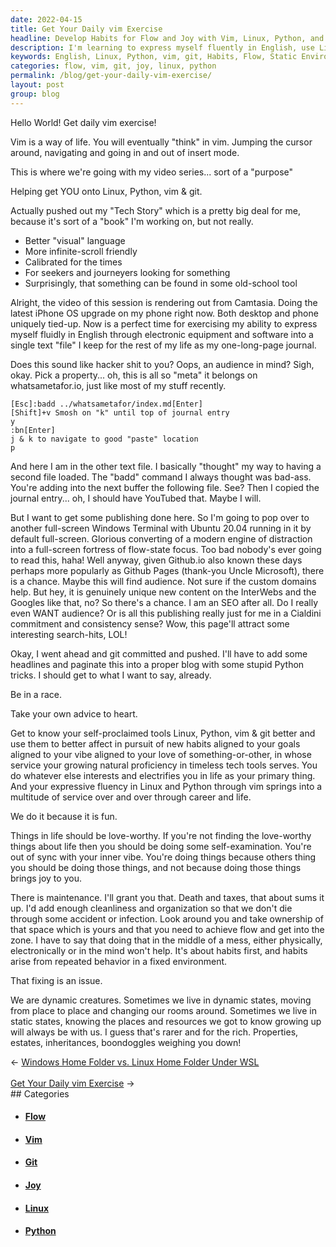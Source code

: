 ```yaml
---
date: 2022-04-15
title: Get Your Daily vim Exercise
headline: Develop Habits for Flow and Joy with Vim, Linux, Python, and Git
description: I'm learning to express myself fluently in English, use Linux, Python, vim, and git, and focus on joy-filled habits. I'm also recognizing the importance of maintenance and organization to achieve flow, but understand the difficulty of developing habits in a constantly changing environment. I'm exploring the luxuries of static environments, like properties and inheritances, and how they can help with habit formation.
keywords: English, Linux, Python, vim, git, Habits, Flow, Static Environments, Properties, Estates, Inheritances, Electronic Equipment, Software, Love-worthy, Joy, Maintenance, Organization, Zone, Environment, Changing
categories: flow, vim, git, joy, linux, python
permalink: /blog/get-your-daily-vim-exercise/
layout: post
group: blog
---
```



Hello World! Get daily vim exercise!

Vim is a way of life. You will eventually "think" in vim. Jumping the cursor
around, navigating and going in and out of insert mode.

This is where we're going with my video series... sort of a "purpose"

Helping get YOU onto Linux, Python, vim & git.

Actually pushed out my "Tech Story" which is a pretty big deal for me, because
it's sort of a "book" I'm working on, but not really.

- Better "visual" language
- More infinite-scroll friendly
- Calibrated for the times
- For seekers and journeyers looking for something
- Surprisingly, that something can be found in some old-school tool

Alright, the video of this session is rendering out from Camtasia. Doing the
latest iPhone OS upgrade on my phone right now. Both desktop and phone uniquely
tied-up. Now is a perfect time for exercising my ability to express myself
fluidly in English through electronic equipment and software into a single text
"file" I keep for the rest of my life as my one-long-page journal.

Does this sound like hacker shit to you? Oops, an audience in mind? Sigh, okay.
Pick a property... oh, this is all so "meta" it belongs on whatsametafor.io,
just like most of my stuff recently.

    [Esc]:badd ../whatsametafor/index.md[Enter]
    [Shift]+v Smosh on "k" until top of journal entry
    y
    :bn[Enter]
    j & k to navigate to good "paste" location
    p

And here I am in the other text file. I basically "thought" my way to having a
second file loaded. The "badd" command I always thought was bad-ass. You're
adding into the next buffer the following file. See? Then I copied the journal
entry... oh, I should have YouTubed that. Maybe I will.

But I want to get some publishing done here. So I'm going to pop over to
another full-screen Windows Terminal with Ubuntu 20.04 running in it by default
full-screen. Glorious converting of a modern engine of distraction into a
full-screen fortress of flow-state focus. Too bad nobody's ever going to read
this, haha! Well anyway, given Github.io also known these days perhaps more
popularly as Github Pages (thank-you Uncle Microsoft), there is a chance. Maybe
this will find audience. Not sure if the custom domains help. But hey, it is
genuinely unique new content on the InterWebs and the Googles like that, no? So
there's a chance. I am an SEO after all. Do I really even WANT audience? Or is
all this publishing really just for me in a Cialdini commitment and consistency
sense? Wow, this page'll attract some interesting search-hits, LOL!

Okay, I went ahead and git committed and pushed. I'll have to add some
headlines and paginate this into a proper blog with some stupid Python tricks.
I should get to what I want to say, already.

Be in a race.

Take your own advice to heart.

Get to know your self-proclaimed tools Linux, Python, vim & git better and use
them to better affect in pursuit of new habits aligned to your goals aligned to
your vibe aligned to your love of something-or-other, in whose service your
growing natural proficiency in timeless tech tools serves. You do whatever else
interests and electrifies you in life as your primary thing. And your
expressive fluency in Linux and Python through vim springs into a multitude of
service over and over through career and life.

We do it because it is fun.

Things in life should be love-worthy. If you're not finding the love-worthy
things about life then you should be doing some self-examination. You're out of
sync with your inner vibe. You're doing things because others thing you should
be doing those things, and not because doing those things brings joy to you.

There is maintenance. I'll grant you that. Death and taxes, that about sums it
up. I'd add enough cleanliness and organization so that we don't die through
some accident or infection. Look around you and take ownership of that space
which is yours and that you need to achieve flow and get into the zone. I have
to say that doing that in the middle of a mess, either physically,
electronically or in the mind won't help. It's about habits first, and habits
arise from repeated behavior in a fixed environment.

That fixing is an issue.

We are dynamic creatures. Sometimes we live in dynamic states, moving from
place to place and changing our rooms around. Sometimes we live in static
states, knowing the places and resources we got to know growing up will always
be with us. I guess that's rarer and for the rich. Properties, estates,
inheritances, boondoggles weighing you down!

<div class="arrow-links"><div class="post-nav-prev"><span class="arrow">&larr;&nbsp;</span><a href="/blog/windows-home-folder-vs-linux-home-folder-under-wsl/">Windows Home Folder vs. Linux Home Folder Under WSL</a></div> &nbsp; <div class="post-nav-next"><a href="/blog/get-your-daily-vim-exercise/">Get Your Daily vim Exercise</a><span class="arrow">&nbsp;&rarr;</span></div></div>
## Categories

<ul>
<li><h4><a href='/flow/'>Flow</a></h4></li>
<li><h4><a href='/vim/'>Vim</a></h4></li>
<li><h4><a href='/git/'>Git</a></h4></li>
<li><h4><a href='/joy/'>Joy</a></h4></li>
<li><h4><a href='/linux/'>Linux</a></h4></li>
<li><h4><a href='/python/'>Python</a></h4></li></ul>